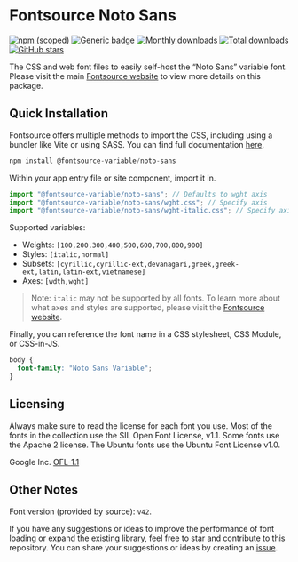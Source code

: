 # Fontsource Noto Sans

[![npm (scoped)](https://img.shields.io/npm/v/@fontsource-variable/noto-sans?color=brightgreen)](https://www.npmjs.com/package/@fontsource-variable/noto-sans) [![Generic badge](https://img.shields.io/badge/fontsource-passing-brightgreen)](https://github.com/fontsource/fontsource) [![Monthly downloads](https://badgen.net/npm/dm/@fontsource-variable/noto-sans)](https://github.com/fontsource/fontsource) [![Total downloads](https://badgen.net/npm/dt/@fontsource-variable/noto-sans)](https://github.com/fontsource/fontsource) [![GitHub stars](https://img.shields.io/github/stars/fontsource/fontsource.svg?style=social&label=Star)](https://github.com/fontsource/fontsource/stargazers)

The CSS and web font files to easily self-host the “Noto Sans” variable font. Please visit the main [Fontsource website](https://fontsource.org/fonts/noto-sans) to view more details on this package.

## Quick Installation

Fontsource offers multiple methods to import the CSS, including using a bundler like Vite or using SASS. You can find full documentation [here](https://fontsource.org/docs/getting-started/introduction).

```javascript
npm install @fontsource-variable/noto-sans
```

Within your app entry file or site component, import it in.

```javascript
import "@fontsource-variable/noto-sans"; // Defaults to wght axis
import "@fontsource-variable/noto-sans/wght.css"; // Specify axis
import "@fontsource-variable/noto-sans/wght-italic.css"; // Specify axis and style
```

Supported variables:
- Weights: `[100,200,300,400,500,600,700,800,900]`
- Styles: `[italic,normal]`
- Subsets: `[cyrillic,cyrillic-ext,devanagari,greek,greek-ext,latin,latin-ext,vietnamese]`
- Axes: `[wdth,wght]`

> Note: `italic` may not be supported by all fonts. To learn more about what axes and styles are supported, please visit the [Fontsource website](https://fontsource.org/fonts/noto-sans).

Finally, you can reference the font name in a CSS stylesheet, CSS Module, or CSS-in-JS.

```css
body {
  font-family: "Noto Sans Variable";
}
```

## Licensing
Always make sure to read the license for each font you use. Most of the fonts in the collection use the SIL Open Font License, v1.1. Some fonts use the Apache 2 license. The Ubuntu fonts use the Ubuntu Font License v1.0.

Google Inc.
[OFL-1.1](http://scripts.sil.org/OFL)

## Other Notes
Font version (provided by source): `v42`.

If you have any suggestions or ideas to improve the performance of font loading or expand the existing library, feel free to star and contribute to this repository. You can share your suggestions or ideas by creating an [issue](https://github.com/fontsource/fontsource/issues).